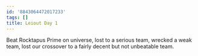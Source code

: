 ```yaml
---
id: '8843064472017233'
tags: []
title: Leiout Day 1
---
```


Beat Rocktapus Prime on universe, lost to a serious team, wrecked a weak team, lost our crossover to a fairly decent but not unbeatable team.
